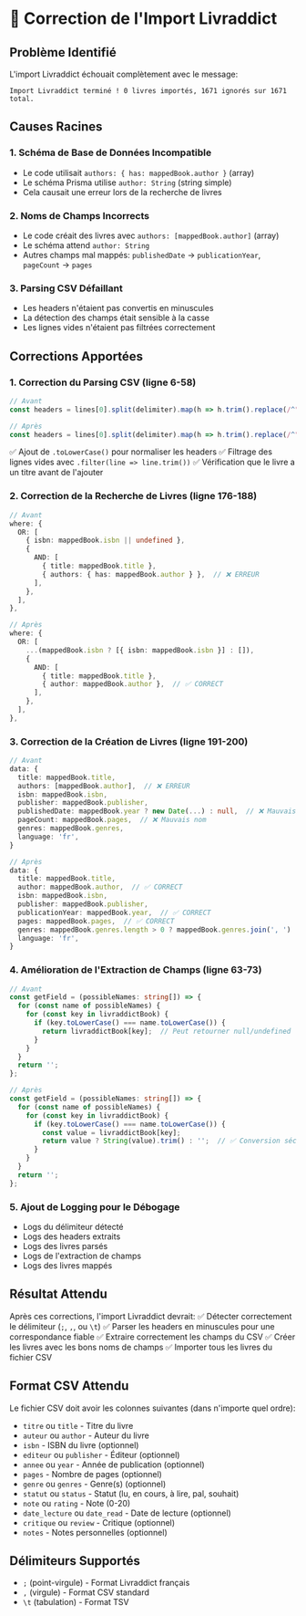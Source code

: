# 🔧 Correction de l'Import Livraddict

## Problème Identifié

L'import Livraddict échouait complètement avec le message:
```
Import Livraddict terminé ! 0 livres importés, 1671 ignorés sur 1671 total.
```

## Causes Racines

### 1. **Schéma de Base de Données Incompatible**
- Le code utilisait `authors: { has: mappedBook.author }` (array)
- Le schéma Prisma utilise `author: String` (string simple)
- Cela causait une erreur lors de la recherche de livres

### 2. **Noms de Champs Incorrects**
- Le code créait des livres avec `authors: [mappedBook.author]` (array)
- Le schéma attend `author: String`
- Autres champs mal mappés: `publishedDate` → `publicationYear`, `pageCount` → `pages`

### 3. **Parsing CSV Défaillant**
- Les headers n'étaient pas convertis en minuscules
- La détection des champs était sensible à la casse
- Les lignes vides n'étaient pas filtrées correctement

## Corrections Apportées

### 1. **Correction du Parsing CSV** (ligne 6-58)
```typescript
// Avant
const headers = lines[0].split(delimiter).map(h => h.trim().replace(/^"|"$/g, ''));

// Après
const headers = lines[0].split(delimiter).map(h => h.trim().replace(/^"|"$/g, '').toLowerCase());
```

✅ Ajout de `.toLowerCase()` pour normaliser les headers
✅ Filtrage des lignes vides avec `.filter(line => line.trim())`
✅ Vérification que le livre a un titre avant de l'ajouter

### 2. **Correction de la Recherche de Livres** (ligne 176-188)
```typescript
// Avant
where: {
  OR: [
    { isbn: mappedBook.isbn || undefined },
    {
      AND: [
        { title: mappedBook.title },
        { authors: { has: mappedBook.author } },  // ❌ ERREUR
      ],
    },
  ],
},

// Après
where: {
  OR: [
    ...(mappedBook.isbn ? [{ isbn: mappedBook.isbn }] : []),
    {
      AND: [
        { title: mappedBook.title },
        { author: mappedBook.author },  // ✅ CORRECT
      ],
    },
  ],
},
```

### 3. **Correction de la Création de Livres** (ligne 191-200)
```typescript
// Avant
data: {
  title: mappedBook.title,
  authors: [mappedBook.author],  // ❌ ERREUR
  isbn: mappedBook.isbn,
  publisher: mappedBook.publisher,
  publishedDate: mappedBook.year ? new Date(...) : null,  // ❌ Mauvais nom
  pageCount: mappedBook.pages,  // ❌ Mauvais nom
  genres: mappedBook.genres,
  language: 'fr',
}

// Après
data: {
  title: mappedBook.title,
  author: mappedBook.author,  // ✅ CORRECT
  isbn: mappedBook.isbn,
  publisher: mappedBook.publisher,
  publicationYear: mappedBook.year,  // ✅ CORRECT
  pages: mappedBook.pages,  // ✅ CORRECT
  genres: mappedBook.genres.length > 0 ? mappedBook.genres.join(', ') : null,
  language: 'fr',
}
```

### 4. **Amélioration de l'Extraction de Champs** (ligne 63-73)
```typescript
// Avant
const getField = (possibleNames: string[]) => {
  for (const name of possibleNames) {
    for (const key in livraddictBook) {
      if (key.toLowerCase() === name.toLowerCase()) {
        return livraddictBook[key];  // Peut retourner null/undefined
      }
    }
  }
  return '';
};

// Après
const getField = (possibleNames: string[]) => {
  for (const name of possibleNames) {
    for (const key in livraddictBook) {
      if (key.toLowerCase() === name.toLowerCase()) {
        const value = livraddictBook[key];
        return value ? String(value).trim() : '';  // ✅ Conversion sécurisée
      }
    }
  }
  return '';
};
```

### 5. **Ajout de Logging pour le Débogage**
- Logs du délimiteur détecté
- Logs des headers extraits
- Logs des livres parsés
- Logs de l'extraction de champs
- Logs des livres mappés

## Résultat Attendu

Après ces corrections, l'import Livraddict devrait:
✅ Détecter correctement le délimiteur (`;`, `,`, ou `\t`)
✅ Parser les headers en minuscules pour une correspondance fiable
✅ Extraire correctement les champs du CSV
✅ Créer les livres avec les bons noms de champs
✅ Importer tous les livres du fichier CSV

## Format CSV Attendu

Le fichier CSV doit avoir les colonnes suivantes (dans n'importe quel ordre):
- `titre` ou `title` - Titre du livre
- `auteur` ou `author` - Auteur du livre
- `isbn` - ISBN du livre (optionnel)
- `editeur` ou `publisher` - Éditeur (optionnel)
- `annee` ou `year` - Année de publication (optionnel)
- `pages` - Nombre de pages (optionnel)
- `genre` ou `genres` - Genre(s) (optionnel)
- `statut` ou `status` - Statut (lu, en cours, à lire, pal, souhait)
- `note` ou `rating` - Note (0-20)
- `date_lecture` ou `date_read` - Date de lecture (optionnel)
- `critique` ou `review` - Critique (optionnel)
- `notes` - Notes personnelles (optionnel)

## Délimiteurs Supportés
- `;` (point-virgule) - Format Livraddict français
- `,` (virgule) - Format CSV standard
- `\t` (tabulation) - Format TSV

